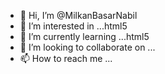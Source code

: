 - 👋 Hi, I’m @MilkanBasarNabil
- 👀 I’m interested in ...html5
- 🌱 I’m currently learning ...html5
- 💞️ I’m looking to collaborate on ...
- 📫 How to reach me ...

<!---
MilkanBasarNabil/MilkanBasarNabil is a ✨ special ✨ repository because its `README.md` (this file) appears on your GitHub profile.
You can click the Preview link to take a look at your changes.
--->

